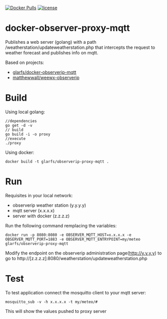 [![Docker Pulls](https://img.shields.io/docker/pulls/glarfs/observerip-proxy-mqtt.svg)](https://hub.docker.com/r/glarfs/docker-observerip-proxy-mqtt/)
[![license](https://img.shields.io/github/license/glarfs/docker-observerip-proxy-mqtt.svg)](https://github.com/glarfs/docker-observerip-proxy-mqtt/blob/master/LICENSE)
# docker-observer-proxy-mqtt

Publishes a web server (golang) with a path /weatherstation/updateweatherstation.php that intercepts the request to weather forecast and publishes info on mqtt.

Based on projects: 
* [glarfs/docker-observerip-mqtt](https://github.com/glarfs/docker-observerip-mqtt)
* [matthewwall/weewx-observerip](https://github.com/matthewwall/weewx-observerip)


# Build

Using local golang:
```
//dependencies
go get -d -v
// build
go build -i -o proxy
//execute
./proxy
```

Using docker:
```
docker build -t glarfs/observerip-proxy-mqtt .
```

# Run

Requisites in your local network:
* observerip weather station (y.y.y.y)
* mqtt server (x.x.x.x)
* server with docker (z.z.z.z)

Run the following command remplacing the variables:

```
docker run -p 8080:8080 -e OBSERVER_MQTT_HOST=x.x.x.x -e OBSERVER_MQTT_PORT=1883 -e OBSERVER_MQTT_ENTRYPOINT=my/meteo glarfs/observerip-proxy-mqtt
```

Modify the endpoint on the observerip administration page(http://y.y.y.y) to go to http://[z.z.z.z]:8080/weatherstation/updateweatherstation.php


# Test

To test application connect the mosquitto client to your mqtt server:
```
mosquitto_sub -v -h x.x.x.x -t my/meteo/#
```
This will show the values pushed to proxy server
